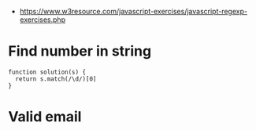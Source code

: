 - https://www.w3resource.com/javascript-exercises/javascript-regexp-exercises.php


# Find number in string

```JS
function solution(s) {
  return s.match(/\d/)[0]
}
```

# Valid email

```JS

```

